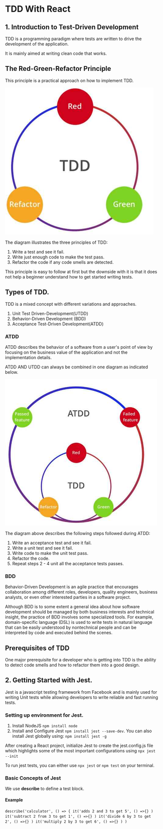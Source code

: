 # TDD With React

## 1. Introduction to Test-Driven Development

TDD is a programming paradigm where tests are written to drive the development of the application.

It is mainly aimed at writing clean code that works.

## The Red-Green-Refactor Principle

This principle is a practical approach on how to implement TDD.

![user-form](src/assets/img/tdd.jpeg)

The diagram illustrates the three principles of TDD:

1. Write a test and see it fail.
2. Write just enough code to make the test pass.
3. Refactor the code if any code smells are detected.

This principle is easy to follow at first but the downside with it is that it does not help a beginner understand how to get started writing tests.

## Types of TDD.
TDD is a mixed concept with different variations and approaches.
1. Unit Test Driven-Development(UTDD)
2. Behavior-Driven Development (BDD)
3. Acceptance Test-Driven Development(ATDD)


### ATDD
ATDD describes the behavior of a software from a user's point of view by focusing on the business value of the application and not the implementation details.

ATDD AND UTDD can always be combined in one diagram as indicated below.

![user-form](src/assets/img/atdd.jpeg)

The diagram above describes the following steps followed during ATDD:
1. Write an acceptance test and see it fail.
2. Write a unit test and see it fail.
3. Write code to make the unit test pass.
4. Refactor the code.
5. Repeat steps 2 - 4 unit all the acceptance tests passes.

### BDD

Behavior-Driven Development is an agile practice that encourages collaboration among
different roles, developers, quality engineers, business analysts, or even other interested
parties in a software project.

Although BDD is to some extent a general idea about how software development
should be managed by both business interests and technical insight, the practice of BDD
involves some specialized tools. For example, domain-specific language (DSL) is used to
write tests in natural language that can be easily understood by nontechnical people and
can be interpreted by code and executed behind the scenes.

## Prerequisites of TDD

One major prerequisite for a developer who is getting into TDD is the ability to detect code smells and how to refactor them into a good design.


## 2. Getting Started with Jest.

Jest is a javascript testing framework from Facebook and is mainly used for writing Unit tests while allowing developers to write reliable and fast running tests.

### Setting up environment for Jest.

1. Install NodeJS  `npm install node`
2. Install and Configure Jest `npm install jest --save-dev`. You can also install Jest globally using: `npm install jest -g`

After creating a React project, initialize Jest to create the jest.config.js file which highlights some of the  most important configurations using `npx jest --init`

To run jest tests, you can either use `npx jest` or `npm test` on your terminal.

### Basic Concepts of Jest
We use **describe** to define a test block.

#### Example

`describe('calculator', () => {
    it('adds 2 and 3 to get 5', () =>{} )
    it('subtract 2 from 3 to get 1', () =>{} )
    it('divide 6 by 3 to get 2', () =>{} )
    it('multiply 2 by 3 to get 6', () =>{} )
)`

